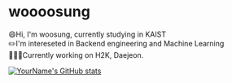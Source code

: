 # woooosung

:smile:Hi, I'm woosung, currently studying in KAIST<br/>
:pencil2:I'm intereseted in Backend engineering and Machine Learning<br/>
👨🏻‍💻Currently working on H2K, Daejeon.

[![YourName's GitHub stats](https://github-readme-stats.vercel.app/api?username=yourusername)](https://github.com/anuraghazra/github-readme-stats)
